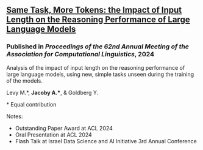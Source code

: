 ## [Same Task, More Tokens: the Impact of Input Length on the Reasoning Performance of Large Language Models](https://aclanthology.org/2024.acl-long.818)

### Published in *Proceedings of the 62nd Annual Meeting of the Association for Computational Linguistics*, 2024

Analysis of the impact of input length on the reasoning performance of large language models, using new, simple tasks unseen during the training of the models.

Levy M.\*, **Jacoby A.\***, & Goldberg Y.

\* Equal contribution

Notes:
- Outstanding Paper Award at ACL 2024
- Oral Presentation at ACL 2024
- Flash Talk at Israel Data Science and AI Initiative 3rd Annual Conference